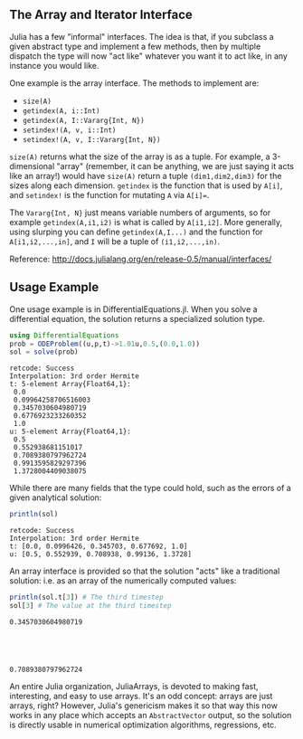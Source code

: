 
## The Array and Iterator Interface

Julia has a few "informal" interfaces. The idea is that, if you subclass a given abstract type and implement a few methods, then by multiple dispatch the type will now "act like" whatever you want it to act like, in any instance you would like.

One example is the array interface. The methods to implement are:

- `size(A)`
- `getindex(A, i::Int)`
- `getindex(A, I::Vararg{Int, N})`
- `setindex!(A, v, i::Int)`
- `setindex!(A, v, I::Vararg{Int, N})`

`size(A)` returns what the size of the array is as a tuple. For example, a 3-dimensional "array" (remember, it can be anything, we are just saying it acts like an array!) would have `size(A)` return a tuple `(dim1,dim2,dim3)` for the sizes along each dimension. `getindex` is the function that is used by `A[i]`, and `setindex!` is the function for mutating `A` via `A[i]=`. 

The `Vararg{Int, N}` just means variable numbers of arguments, so for example `getindex(A,i1,i2)` is what is called by `A[i1,i2]`. More generally, using slurping you can define `getindex(A,I...)` and the function for `A[i1,i2,...,in]`, and `I` will be a tuple of `(i1,i2,...,in)`.

Reference: http://docs.julialang.org/en/release-0.5/manual/interfaces/

## Usage Example

One usage example is in DifferentialEquations.jl. When you solve a differential equation, the solution returns a specialized solution type.


```julia
using DifferentialEquations
prob = ODEProblem((u,p,t)->1.01u,0.5,(0.0,1.0))
sol = solve(prob)
```




    retcode: Success
    Interpolation: 3rd order Hermite
    t: 5-element Array{Float64,1}:
     0.0                
     0.09964258706516003
     0.3457030604980719 
     0.6776923233260352 
     1.0                
    u: 5-element Array{Float64,1}:
     0.5               
     0.552938681151017 
     0.7089380797962724
     0.9913595829297396
     1.3728004409038075



While there are many fields that the type could hold, such as the errors of a given analytical solution:


```julia
println(sol)
```

    retcode: Success
    Interpolation: 3rd order Hermite
    t: [0.0, 0.0996426, 0.345703, 0.677692, 1.0]
    u: [0.5, 0.552939, 0.708938, 0.99136, 1.3728]


An array interface is provided so that the solution "acts" like a traditional solution: i.e. as an array of the numerically computed values:


```julia
println(sol.t[3]) # The third timestep
sol[3] # The value at the third timestep
```

    0.3457030604980719





    0.7089380797962724



An entire Julia organization, JuliaArrays, is devoted to making fast, interesting, and easy to use arrays. It's an odd concept: arrays are just arrays, right? However, Julia's genericism makes it so that way this now works in any place which accepts an `AbstractVector` output, so the solution is directly usable in numerical optimization algorithms, regressions, etc.
